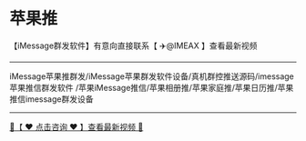 # 苹果推
【iMessage群发软件】有意向直接联系【 ✈️@IMEAX 】查看最新视频

-----------------------

iMessage苹果推群发/iMessage苹果群发软件设备/真机群控推送源码/imessage苹果推信群发软件
/苹果iMessage推信/苹果相册推/苹果家庭推/苹果日历推/苹果推信imessage群发设备

-----------------------

<a href="https://imessagee.github.io/pic/IMEAXXX.png" title="✈️@IMEAX">
  <div class="md-source" class="md-source__repository md-source__repository--active">
   🔗【 ❤️ 点击咨询 ❤️ 】查看最新视频 🔎
</a>
